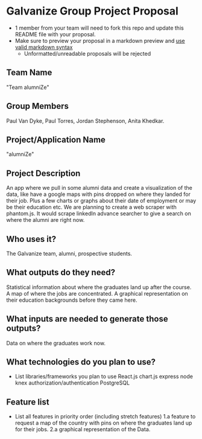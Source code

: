 # Galvanize Group Project Proposal

* 1 member from your team will need to fork this repo and update this README file with your proposal.
* Make sure to preview your proposal in a markdown preview and [use valid markdown syntax](https://help.github.com/articles/basic-writing-and-formatting-syntax/)
  * Unformatted/unreadable proposals will be rejected

## Team Name  
"Team alumniZe"


## Group Members
Paul Van Dyke, Paul Torres, Jordan Stephenson, Anita Khedkar.


## Project/Application Name
"alumniZe"


## Project Description
An app where we pull in some alumni data and create a visualization of the data, like have a google maps with pins dropped on where they landed for their job. Plus a few charts or graphs about their  date of employment or may be their education etc. We are planning to create a web scraper with phantom.js. It would scrape linkedIn advance searcher to give a search on where the alumni are right now.


## Who uses it?
The Galvanize team, alumni, prospective students.


## What outputs do they need?
Statistical information about where the graduates land up after the course. A map of where the jobs are concentrated. A graphical representation on their education backgrounds before they came here.


## What inputs are needed to generate those outputs?
Data on where the graduates work now.


## What technologies do you plan to use?
* List libraries/frameworks you plan to use
  React.js
  chart.js
  express
  node
  knex
  authorization/authentication
  PostgreSQL

## Feature list
* List all features in priority order (including stretch features)
1.a feature to request a map of the country with pins on where the graduates land up for their jobs.
2.a graphical representation of the Data.
